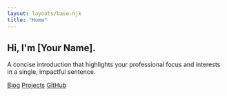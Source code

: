 ```yaml
---
layout: layouts/base.njk
title: "Home"
---
```

<section class="hero">
  <h1>Hi, I'm [Your Name].</h1>
  <p class="intro">A concise introduction that highlights your professional focus and interests in a single, impactful sentence.</p>
  <div class="hero-buttons">
    <a class="button-outline" href="/blog/">Blog</a>
    <a class="button-outline" href="/projects/">Projects</a>
    <a class="button-outline" href="https://github.com/your-username" target="_blank" rel="noopener">GitHub</a>
  </div>
</section> 